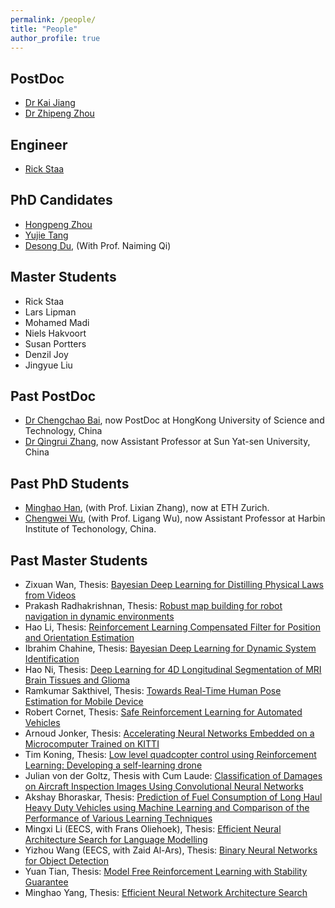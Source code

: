 ```yaml
---
permalink: /people/
title: "People"
author_profile: true
---
```

## PostDoc

* [Dr Kai Jiang](https://scholar.google.com/citations?user=tCHMPX0AAAAJ&hl=en)
* [Dr Zhipeng Zhou](https://scholar.google.com/citations?user=Ot0PPAcAAAAJ&hl=zh-CN)

## Engineer
* [Rick Staa](https://www.linkedin.com/in/rickstaa/?originalSubdomain=nl)

## PhD Candidates

* [Hongpeng Zhou](https://scholar.google.com/citations?user=StuUN6wAAAAJ&hl=zh-CN)
* [Yujie Tang](https://scholar.google.com/citations?user=wCc_YsUAAAAJ&hl=zh-CN)
* [Desong Du](https://scholar.google.com/citations?user=8P1k52MAAAAJ&hl=en), (With Prof. Naiming Qi)


## Master Students
* Rick Staa
* Lars Lipman
* Mohamed Madi 
* Niels Hakvoort 
* Susan Portters
* Denzil Joy
* Jingyue Liu


## Past PostDoc
* [Dr Chengchao Bai](https://www.researchgate.net/profile/Chengchao_Bai), now PostDoc at HongKong University of Science and Technology, China
* [Dr Qingrui Zhang](https://scholar.google.com/citations?user=Bt1jFVcAAAAJ&hl=zh-CN), now Assistant Professor at Sun Yat-sen University, China

## Past PhD Students

* [Minghao Han](https://scholar.google.com/citations?user=vSFTX1AAAAAJ&hl=zh-CN), (with Prof. Lixian Zhang), now at ETH Zurich.
* [Chengwei Wu](https://www.researchgate.net/profile/Chengwei_Wu), (with Prof. Ligang Wu), now Assistant Professor at Harbin Institute of Techonology, China.

## Past Master Students
* Zixuan Wan, Thesis: [Bayesian Deep Learning for Distilling Physical Laws from Videos](https://repository.tudelft.nl/islandora/object/uuid%3A7164f6d2-d8af-4d8d-a46d-62a9024895da)
* Prakash Radhakrishnan, Thesis: [Robust map building for robot navigation in dynamic environments](https://repository.tudelft.nl/islandora/object/uuid%3A0a10f475-5a59-4ad7-9966-24f0f675f863)
* Hao Li, Thesis: [Reinforcement Learning Compensated Filter for Position and Orientation Estimation](https://repository.tudelft.nl/islandora/object/uuid%3A9e27b7eb-fa2d-419a-ad9d-d181b0953740)
* Ibrahim Chahine, Thesis: [Bayesian Deep Learning for Dynamic System Identification](https://repository.tudelft.nl/islandora/object/uuid%3A78eb1c0d-f1c8-4f5b-b70c-d3fbeea1ddc2)
* Hao Ni, Thesis: [Deep Learning for 4D Longitudinal Segmentation of MRI Brain Tissues and Glioma](https://repository.tudelft.nl/islandora/object/uuid%3Ae34a8dee-0bdb-4e79-9d42-3fc3998bbb23)
* Ramkumar Sakthivel,
Thesis: [Towards Real-Time Human Pose Estimation for Mobile Device](https://repository.tudelft.nl/islandora/object/uuid%3A70bee125-f415-4c12-87b6-18b414800bbc)
* Robert Cornet, 
Thesis: [Safe Reinforcement Learning for Automated Vehicles](https://repository.tudelft.nl/islandora/object/uuid%3A7bedb60a-ced8-4fcf-97ca-80208861a413)
* Arnoud Jonker, 
Thesis: [Accelerating Neural Networks Embedded on a Microcomputer Trained on KITTI](https://repository.tudelft.nl/islandora/object/uuid%3A4d60c66f-5292-4616-a72f-ba055f3b0cc8)
* Tim Koning, Thesis: [Low level quadcopter control using Reinforcement Learning: Developing a self-learning drone](https://repository.tudelft.nl/islandora/object/uuid%3A0b9e0796-13b5-42ba-b231-fbb6aadd5233)
* Julian von der Goltz, Thesis with Cum Laude: [Classification of Damages on Aircraft Inspection Images Using Convolutional Neural Networks](https://repository.tudelft.nl/islandora/object/uuid%3A06572701-d9be-4c72-939e-7f0835333436)
* Akshay Bhoraskar, Thesis: [Prediction of Fuel Consumption of Long Haul Heavy Duty Vehicles using Machine Learning and Comparison of the Performance of Various Learning Techniques](https://repository.tudelft.nl/islandora/object/uuid%3Aacf934e3-ceeb-49ba-b98e-11f384324aea)
* Mingxi Li (EECS, with Frans Oliehoek), Thesis: [Efficient Neural Architecture Search for Language Modelling](https://repository.tudelft.nl/islandora/object/uuid%3Aaa5c948d-43c4-480d-9818-43949c67a3b5)
* Yizhou Wang (EECS, with Zaid Al-Ars), Thesis: [Binary Neural Networks for Object Detection](https://repository.tudelft.nl/islandora/object/uuid%3A9f0da106-82ea-4f2e-9cd5-8bc834885d6f)
* Yuan Tian,
Thesis: [Model Free Reinforcement Learning with Stability Guarantee](https://repository.tudelft.nl/islandora/object/uuid%3Adde4e58f-e109-4e7f-8ecb-ed1734294e5c)
* Minghao Yang, Thesis: [Efficient Neural Network Architecture Search](https://repository.tudelft.nl/islandora/object/uuid%3A9985c543-cb4e-4259-b6f8-b44ba433f1e3)


 
